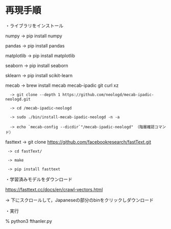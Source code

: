 # 再現手順
・ライブラリをインストール

numpy -> pip install numpy

pandas -> pip install pandas

matplotlib -> pip install matplotlib

seaborn -> pip install seaborn

sklearn -> pip install scikit-learn

mecab -> brew install mecab mecab-ipadic git curl xz

      -> git clone --depth 1 https://github.com/neologd/mecab-ipadic-neologd.git

      -> cd /mecab-ipadic-neologd

      -> sudo ./bin/install-mecab-ipadic-neologd -n -a

      -> echo `mecab-config --dicdir`"/mecab-ipadic-neologd" （階層確認コマンド）

fasttext -> git clone https://github.com/facebookresearch/fastText.git

	 -> cd fastText/

	 -> make

	 -> pip install fasttext

・学習済みモデルをダウンロード

https://fasttext.cc/docs/en/crawl-vectors.html

-> 下にスクロールして，Japaneseの部分のbinをクリックしダウンロード

・実行

% python3 fthanler.py 